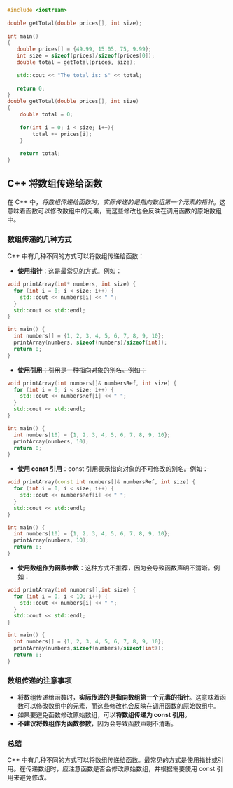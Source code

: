 
```C++
#include <iostream>
 
double getTotal(double prices[], int size);
 
int main()
{
   double prices[] = {49.99, 15.05, 75, 9.99};
   int size = sizeof(prices)/sizeof(prices[0]);
   double total = getTotal(prices, size);
 
   std::cout << "The total is: $" << total;
 
   return 0;
}
double getTotal(double prices[], int size) 
{
    double total = 0;              
 
    for(int i = 0; i < size; i++){
        total += prices[i];
    }
 
    return total;
}
```

## C++ 将数组传递给函数

在 C++ 中，*将数组传递给函数时，实际传递的是指向数组第一个元素的指针*。这意味着函数可以修改数组中的元素，而这些修改也会反映在调用函数的原始数组中。

### 数组传递的几种方式

C++ 中有几种不同的方式可以将数组传递给函数：

- **使用指针**：这是最常见的方式。例如：

```C++
void printArray(int* numbers, int size) {
  for (int i = 0; i < size; i++) {
    std::cout << numbers[i] << " ";
  }
  std::cout << std::endl;
}

int main() {
  int numbers[] = {1, 2, 3, 4, 5, 6, 7, 8, 9, 10};
  printArray(numbers, sizeof(numbers)/sizeof(int));
  return 0;
}
```

- ~~**使用引用**：引用是一种指向对象的别名。例如：~~

```C++
void printArray(int numbers[]& numbersRef, int size) {
  for (int i = 0; i < size; i++) {
    std::cout << numbersRef[i] << " ";
  }
  std::cout << std::endl;
}

int main() {
  int numbers[10] = {1, 2, 3, 4, 5, 6, 7, 8, 9, 10};
  printArray(numbers, 10);
  return 0;
}
```

- ~~**使用 const 引用**：const 引用表示指向对象的不可修改的别名。例如：~~

```C++
void printArray(const int numbers[]& numbersRef, int size) {
  for (int i = 0; i < size; i++) {
    std::cout << numbersRef[i] << " ";
  }
  std::cout << std::endl;
}

int main() {
  int numbers[10] = {1, 2, 3, 4, 5, 6, 7, 8, 9, 10};
  printArray(numbers, 10);
  return 0;
}
```

- **使用数组作为函数参数**：这种方式不推荐，因为会导致函数声明不清晰。例如：

```C++
void printArray(int numbers[],int size) {
  for (int i = 0; i < 10; i++) {
    std::cout << numbers[i] << " ";
  }
  std::cout << std::endl;
}

int main() {
  int numbers[] = {1, 2, 3, 4, 5, 6, 7, 8, 9, 10};
  printArray(numbers,sizeof(numbers)/sizeof(int));
  return 0;
}
```

### 数组传递的注意事项

- 将数组传递给函数时，**实际传递的是指向数组第一个元素的指针**。这意味着函数可以修改数组中的元素，而这些修改也会反映在调用函数的原始数组中。
- 如果要避免函数修改原始数组，可以**将数组传递为 const 引用**。
- **不建议将数组作为函数参数**，因为会导致函数声明不清晰。

### 总结

C++ 中有几种不同的方式可以将数组传递给函数。最常见的方式是使用指针或引用。在传递数组时，应注意函数是否会修改原始数组，并根据需要使用 const 引用来避免修改。